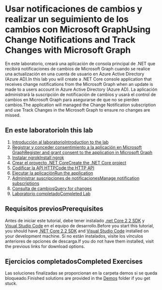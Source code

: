 # <a name="using-change-notifications-and-track-changes-with-microsoft-graph"></a><span data-ttu-id="b2dd9-101">Usar notificaciones de cambios y realizar un seguimiento de los cambios con Microsoft Graph</span><span class="sxs-lookup"><span data-stu-id="b2dd9-101">Using Change Notifications and Track Changes with Microsoft Graph</span></span>

<span data-ttu-id="b2dd9-102">En este laboratorio, creará una aplicación de consola principal de .NET que recibirá notificaciones de cambios de Microsoft Graph cuando se realice una actualización en una cuenta de usuario en Azure Active Directory (Azure AD).</span><span class="sxs-lookup"><span data-stu-id="b2dd9-102">In this lab you will create a .NET Core console application that receives change notifications from the Microsoft Graph when an update is made to a users account in Azure Active Directory (Azure AD).</span></span> <span data-ttu-id="b2dd9-103">La aplicación administrará la suscripción de notificación de cambios y usará el control de cambios en Microsoft Graph para asegurarse de que no se pierden cambios.</span><span class="sxs-lookup"><span data-stu-id="b2dd9-103">The application will managed the Change Notification subscription and use Track Changes in the Microsoft Graph to ensure no changes are missed.</span></span>

## <a name="in-this-lab"></a><span data-ttu-id="b2dd9-104">En este laboratorio</span><span class="sxs-lookup"><span data-stu-id="b2dd9-104">In this lab</span></span>

1. [<span data-ttu-id="b2dd9-105">Introducción al laboratorio</span><span class="sxs-lookup"><span data-stu-id="b2dd9-105">Introduction to the lab</span></span>](./tutorial/01_intro.md)
1. [<span data-ttu-id="b2dd9-106">Registrar y conceder consentimiento a la aplicación en Microsoft Graph</span><span class="sxs-lookup"><span data-stu-id="b2dd9-106">Register and grant consent to the application in Microsoft Graph</span></span>](./tutorial/02_create-app.md)
1. [<span data-ttu-id="b2dd9-107">Instalar ngrok</span><span class="sxs-lookup"><span data-stu-id="b2dd9-107">Install ngrok</span></span>](./tutorial/03_ngrok.md)
1. [<span data-ttu-id="b2dd9-108">Crear el proyecto .NET Core</span><span class="sxs-lookup"><span data-stu-id="b2dd9-108">Create the .NET Core project</span></span>](./tutorial/04_create-project.md)
1. [<span data-ttu-id="b2dd9-109">Codificar la API HTTP</span><span class="sxs-lookup"><span data-stu-id="b2dd9-109">Code the HTTP API</span></span>](./tutorial/05_add-code.md)
1. [<span data-ttu-id="b2dd9-110">Ejecutar la aplicación</span><span class="sxs-lookup"><span data-stu-id="b2dd9-110">Run the application</span></span>](./tutorial/06_run.md)
1. [<span data-ttu-id="b2dd9-111">Administrar suscripciones de notificaciones</span><span class="sxs-lookup"><span data-stu-id="b2dd9-111">Manage notification subscriptions</span></span>](./tutorial/07_subbscription-management.md)
1. [<span data-ttu-id="b2dd9-112">Consulta de cambios</span><span class="sxs-lookup"><span data-stu-id="b2dd9-112">Query for changes</span></span>](./tutorial/08_deltaquery.md)
1. [<span data-ttu-id="b2dd9-113">Laboratorio completado</span><span class="sxs-lookup"><span data-stu-id="b2dd9-113">Completed Lab</span></span>](./tutorial/09_completed.md)

## <a name="prerequisites"></a><span data-ttu-id="b2dd9-114">Requisitos previos</span><span class="sxs-lookup"><span data-stu-id="b2dd9-114">Prerequisites</span></span>

<span data-ttu-id="b2dd9-115">Antes de iniciar este tutorial, debe tener instalado [.net Core 2,2 SDK](https://dotnet.microsoft.com/download) y [Visual Studio Code](https://code.visualstudio.com/) en el equipo de desarrollo.</span><span class="sxs-lookup"><span data-stu-id="b2dd9-115">Before you start this tutorial, you should have [.NET Core 2.2 SDK](https://dotnet.microsoft.com/download) and [Visual Studio Code](https://code.visualstudio.com/) installed on your development machine.</span></span> <span data-ttu-id="b2dd9-116">Si no están instalados, visite los vínculos anteriores de opciones de descarga.</span><span class="sxs-lookup"><span data-stu-id="b2dd9-116">If you do not have them installed, visit the previous links for download options.</span></span>

## <a name="completed-exercises"></a><span data-ttu-id="b2dd9-117">Ejercicios completados</span><span class="sxs-lookup"><span data-stu-id="b2dd9-117">Completed Exercises</span></span>

<span data-ttu-id="b2dd9-118">Las soluciones finalizadas se proporcionan [](./Demos) en la carpeta demos si se queda bloqueado.</span><span class="sxs-lookup"><span data-stu-id="b2dd9-118">Finished solutions are provided in the [Demos](./Demos) folder if you get stuck.</span></span>
